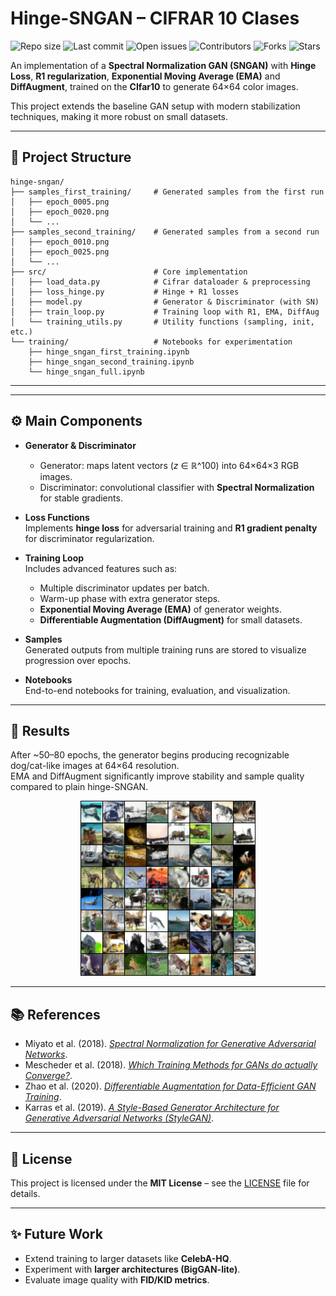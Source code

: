# Hinge-SNGAN – CIFRAR 10 Clases 

![Repo size](https://img.shields.io/github/repo-size/pablo-reyes8/pytorch-gans)
![Last commit](https://img.shields.io/github/last-commit/pablo-reyes8/pytorch-gans)
![Open issues](https://img.shields.io/github/issues/pablo-reyes8/pytorch-gans)
![Contributors](https://img.shields.io/github/contributors/pablo-reyes8/pytorch-gans)
![Forks](https://img.shields.io/github/forks/pablo-reyes8/pytorch-gans?style=social)
![Stars](https://img.shields.io/github/stars/pablo-reyes8/pytorch-gans?style=social)

An implementation of a **Spectral Normalization GAN (SNGAN)** with **Hinge Loss**, **R1 regularization**, **Exponential Moving Average (EMA)** and **DiffAugment**, trained on the **CIfar10** to generate 64×64 color images.

This project extends the baseline GAN setup with modern stabilization techniques, making it more robust on small datasets.

---

## 📂 Project Structure

```plaintext
hinge-sngan/
├── samples_first_training/     # Generated samples from the first run
│   ├── epoch_0005.png
│   ├── epoch_0020.png
│   └── ...
├── samples_second_training/    # Generated samples from a second run
│   ├── epoch_0010.png
│   ├── epoch_0025.png
│   └── ...
├── src/                        # Core implementation
│   ├── load_data.py            # Cifrar dataloader & preprocessing
│   ├── loss_hinge.py           # Hinge + R1 losses
│   ├── model.py                # Generator & Discriminator (with SN)
│   ├── train_loop.py           # Training loop with R1, EMA, DiffAug
│   └── training_utils.py       # Utility functions (sampling, init, etc.)
└── training/                   # Notebooks for experimentation
    ├── hinge_sngan_first_training.ipynb
    ├── hinge_sngan_second_training.ipynb
    └── hinge_sngan_full.ipynb
```

---

---

## ⚙️ Main Components

- **Generator & Discriminator**

  - Generator: maps latent vectors (_z_ ∈ ℝ^100) into 64×64×3 RGB images.
  - Discriminator: convolutional classifier with **Spectral Normalization** for stable gradients.

- **Loss Functions**  
  Implements **hinge loss** for adversarial training and **R1 gradient penalty** for discriminator regularization.

- **Training Loop**  
  Includes advanced features such as:

  - Multiple discriminator updates per batch.
  - Warm-up phase with extra generator steps.
  - **Exponential Moving Average (EMA)** of generator weights.
  - **Differentiable Augmentation (DiffAugment)** for small datasets.

- **Samples**  
  Generated outputs from multiple training runs are stored to visualize progression over epochs.

- **Notebooks**  
  End-to-end notebooks for training, evaluation, and visualization.

---

## 🚀 Results

After ~50–80 epochs, the generator begins producing recognizable dog/cat-like images at 64×64 resolution.  
EMA and DiffAugment significantly improve stability and sample quality compared to plain hinge-SNGAN.

<p align="center">
  <img src="samples_second_training/epoch_0060.png" alt="Oxford Pets Hinge-SNGAN sample" width="280"/>
</p>

---

## 📚 References

- Miyato et al. (2018). [_Spectral Normalization for Generative Adversarial Networks_](https://arxiv.org/abs/1802.05957).
- Mescheder et al. (2018). [_Which Training Methods for GANs do actually Converge?_](https://arxiv.org/abs/1801.04406).
- Zhao et al. (2020). [_Differentiable Augmentation for Data-Efficient GAN Training_](https://arxiv.org/abs/2006.10738).
- Karras et al. (2019). [_A Style-Based Generator Architecture for Generative Adversarial Networks (StyleGAN)_](https://arxiv.org/abs/1812.04948).

---

## 📜 License

This project is licensed under the **MIT License** – see the [LICENSE](LICENSE) file for details.

---

## ✨ Future Work

- Extend training to larger datasets like **CelebA-HQ**.
- Experiment with **larger architectures (BigGAN-lite)**.
- Evaluate image quality with **FID/KID metrics**.



